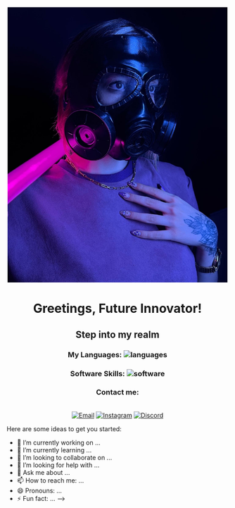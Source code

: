 <div align='center'> 
<img src='./BFKV0870.JPG' alt='image' width='500px' /> 
  <h1> Greetings, Future Innovator! </h1>
  <h2> Step into my realm </h2>

  <h3> My Languages:  <img src='https://skillicons.dev/icons?i=html,css,js&them=light' alt='languages'/> 
    </h3>
    <h3> Software Skills: <img src='https://skillicons.dev/icons?i=ps,pr,vscode' alt='software'/>
      </h3>
  <p><h3>Contact me:</h3><br/>
  <a href="mailto:parighorbani40@gmail.com"> <img src='https://skillicons.dev/icons?i=gmail' alt='Email' width='25px'  <img src='https://skillicons.dev/icons?i=gmail' alt='Email' width='25px' /></a> 
   <a href="http://instagram.com/shadow_injast" target="_blank" rel="noopener noreferrer"><img src='https://skillicons.dev/icons?i=instagram' alt='Instagram' width='25px'/></a> 
  <a href="https://discord.gg/VhyMe7gXhp" target="_blank"> <img src='https://skillicons.dev/icons?i=discord' alt='Discord'width='25px'/> </a> 


  </p>
  
  
  
  
  </div>

Here are some ideas to get you started:

- 🔭 I’m currently working on ...
- 🌱 I’m currently learning ...
- 👯 I’m looking to collaborate on ...
- 🤔 I’m looking for help with ...
- 💬 Ask me about ...
- 📫 How to reach me: ...
- 😄 Pronouns: ...
- ⚡ Fun fact: ...
-->
